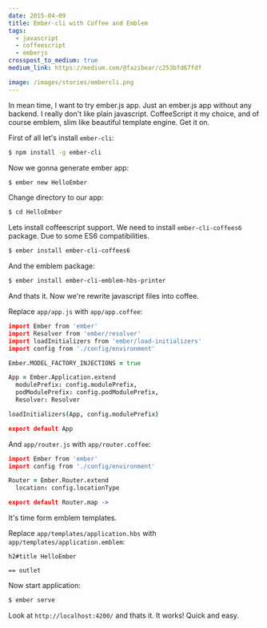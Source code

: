 ```yaml
---
date: 2015-04-09
title: Ember-cli with Coffee and Emblem
tags:
  - javascript
  - coffeescript
  - emberjs
crosspost_to_medium: true
medium_link: https://medium.com/@fazibear/c253bfd67fdf

image: /images/stories/embercli.png
---
```


In mean time, I want to try ember.js app. Just an ember.js app without any backend. I really don't like plain javascript. CoffeeScript it my choice, and of course emblem, slim like beautiful template engine. Get it on.

First of all let's install `ember-cli`:

```bash
$ npm install -g ember-cli
```

Now we gonna generate ember app:

```bash
$ ember new HelloEmber
```

Change directory to our app:

```bash
$ cd HelloEmber
```

Lets install coffeescript support. We need to install `ember-cli-coffees6` package. Due to some ES6 compatibilities.

```bash
$ ember install ember-cli-coffees6
```

And the emblem package:

```bash
$ ember install ember-cli-emblem-hbs-printer
```

And thats it. Now we're rewrite javascript files into coffee.

Replace `app/app.js` with `app/app.coffee`:

```coffee
import Ember from 'ember'
import Resolver from 'ember/resolver'
import loadInitializers from 'ember/load-initializers'
import config from './config/environment'

Ember.MODEL_FACTORY_INJECTIONS = true

App = Ember.Application.extend
  modulePrefix: config.modulePrefix,
  podModulePrefix: config.podModulePrefix,
  Resolver: Resolver

loadInitializers(App, config.modulePrefix)

export default App
```

And `app/router.js` with `app/router.coffee`:

```coffee
import Ember from 'ember'
import config from './config/environment'

Router = Ember.Router.extend
  location: config.locationType

export default Router.map ->
```

It's time form emblem templates.

Replace `app/templates/application.hbs` with `app/templates/application.emblem`:

```slim
h2#title HelloEmber

== outlet
```

Now start application:

```bash
$ ember serve
```

Look at `http://localhost:4200/` and thats it. It works! Quick and easy.
